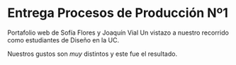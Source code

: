 # Entrega Procesos de Producción Nº1

Portafolio web de Sofía Flores y Joaquín Vial
Un vistazo a nuestro recorrido como estudiantes de Diseño en la UC.

Nuestros gustos son *muy* distintos y este fue el resultado. 
